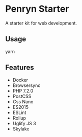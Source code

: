 # Penryn Starter

A starter kit for web development.

## Usage

yarn

## Features

- Docker
- Browsersync
- PHP 7.2.0
- PostCSS
- Css Nano
- ES2015
- ESLint
- Rollup
- Uglify JS 3
- Skylake
